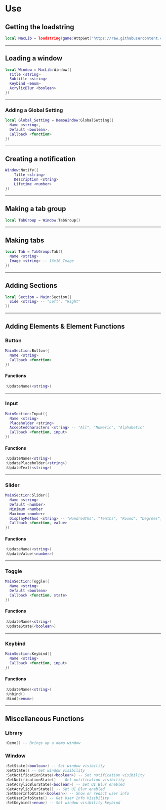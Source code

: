 # Use
## Getting the loadstring
```lua
local MacLib = loadstring(game:HttpGet("https://raw.githubusercontent.com/biggaboy212/Public-Resources/main/MacLib/maclib.lua"))()
```
---
## Loading a window
```lua
local Window = MacLib:Window({
  Title <string>
  Subtitle <string>
  Keybind <enum>
  AcrylicBlur <boolean>
})
```
---
### Adding a Global Setting
```lua
local Global_Setting = DemoWindow:GlobalSetting({
  Name <string>,
  Default <boolean>,
  Callback <function>
})
```
---
## Creating a notification
```lua
Window:Notify({
    Title <string>
    Description <string>
    Lifetime <number>
})
```
---
## Making a tab group
```lua
local TabGroup = Window:TabGroup()
```
---
## Making tabs
```lua
local Tab = TabGroup:Tab({
  Name <string>
  Image <string> -- 16x16 Image
})
```
---
## Adding Sections
```lua
local Section = Main:Section({
  Side <string> -- "Left", "Right"
})
```
---
## Adding Elements & Element Functions
### Button
```lua
MainSection:Button({
  Name <string>
  Callback <function>
})
```
#### Functions
```lua
:UpdateName(<string>)
```
---
### Input
```lua
MainSection:Input({
  Name <string>
  Placeholder <string>
  AcceptedCharacters <string> -- "All", "Numeric", "Alphabetic"
  Callback <function, input>
})
```
#### Functions
```lua
:UpdateName(<string>)
:UpdatePlaceholder(<string>)
:UpdateText(<string>)
```
---
### Slider
```lua
MainSection:Slider({
  Name <string>
  Default <number>
  Minimum <number
  Maximum <number>
  DisplayMethod <string> -- "Hundredths", "Tenths", "Round", "Degrees", "Percent", "Value"
  Callback <function, value>
})
```
#### Functions
```lua
:UpdateName(<string>)
:UpdateValue(<number>)
```
---
### Toggle
```lua
MainSection:Toggle({
  Name <string>
  Default <boolean>
  Callback <function, state>
})
```
#### Functions
```lua
:UpdateName(<string>)
:UpdateState(<boolean>)
```
---
### Keybind
```lua
MainSection:Keybind({
  Name <string>
  Callback <function, input>
})
```
#### Functions
```lua
:UpdateName(<string>)
:Unbind()
:Bind(<enum>)
```

---

## Miscellaneous Functions
### Library
```lua
:Demo() -- Brings up a demo window
```
### Window
```lua
:SetState(<boolean>) -- Set window visibility
:GetState() -- Get window visibility
:SetNotificationState(<boolean>) -- Set notification visibility
:GetNotificationState() -- Get notification visibility
:SetAcrylicBlurState(<boolean>) -- Set UI Blur enabled
:GetAcrylicBlurState() -- Get UI Blur enabled
:SetUserInfoState(<boolean>) -- Show or redact user info
:GetUserInfoState() -- Get User Info Visibility
:SetKeybind(<enum>) -- Set window visibility keybind
```
